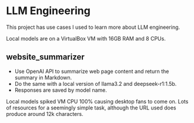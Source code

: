 # LLM Engineering
This project has use cases I used to learn more about LLM engineering.

Local models are on a VirtualBox VM with 16GB RAM and 8 CPUs.

## website_summarizer
- Use OpenAI API to summarize web page content and return the summary in Markdown.
- Do the same with a local version of llama3.2 and deepseek-r1:1.5b.
- Responses are saved by model name.

Local models spiked VM CPU 100% causing desktop fans to come on. Lots of resources for a seemingly simple task, although the URL used does produce around 12k characters.